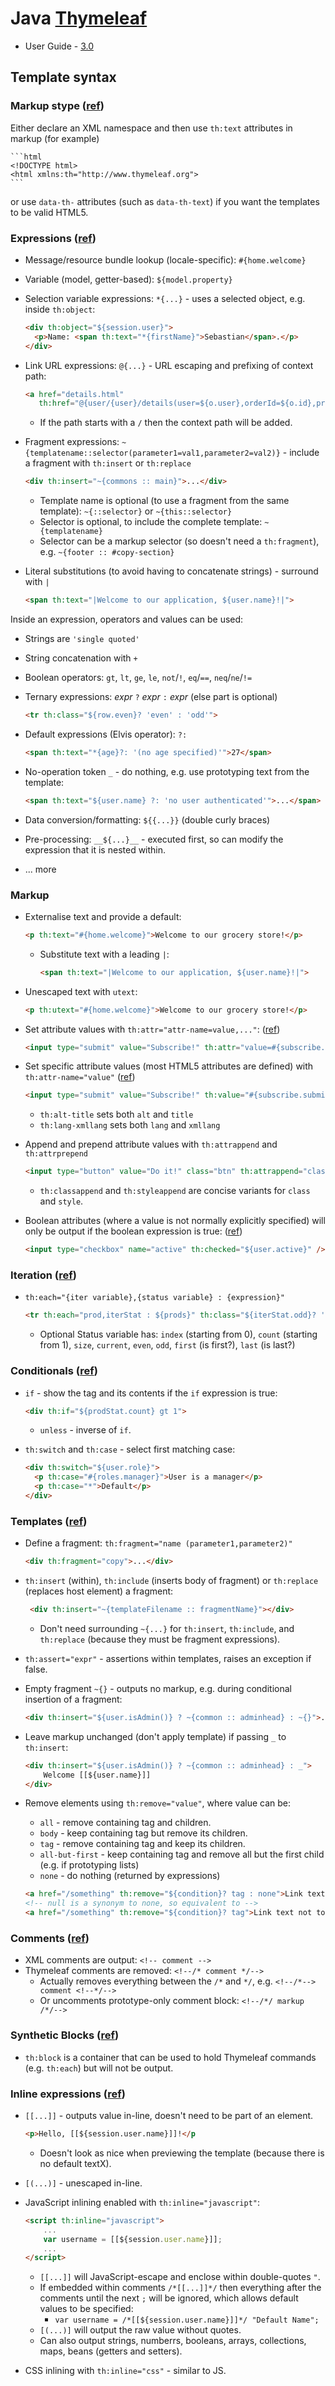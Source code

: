 # Java [Thymeleaf](http://www.thymeleaf.org/)

* User Guide - [3.0](http://www.thymeleaf.org/doc/tutorials/3.0/usingthymeleaf.html)

## Template syntax

### Markup stype ([ref](http://www.thymeleaf.org/doc/tutorials/3.0/usingthymeleaf.html#a-multi-language-welcome))

Either declare an XML namespace and then use `th:text` attributes in markup (for example)

    ```html
    <!DOCTYPE html>
    <html xmlns:th="http://www.thymeleaf.org">
    ```

or use `data-th-` attributes (such as `data-th-text`) if you want the templates to be valid HTML5.

### Expressions ([ref](http://www.thymeleaf.org/doc/tutorials/3.0/usingthymeleaf.html#standard-expression-syntax))

* Message/resource bundle lookup (locale-specific): `#{home.welcome}`
* Variable (model, getter-based): `${model.property}`
* Selection variable expressions: `*{...}` - uses a selected object, e.g. inside `th:object`:

    ```html
    <div th:object="${session.user}">
      <p>Name: <span th:text="*{firstName}">Sebastian</span>.</p>
    </div>
    ```

* Link URL expressions: `@{...}` - URL escaping and prefixing of context path:

    ```html
    <a href="details.html" 
       th:href="@{user/{user}/details(user=${o.user},orderId=${o.id},price=${o.price})}">view</a>
    ```
    
    * If the path starts with a `/` then the context path will be added.
    
* Fragment expressions: `~{templatename::selector(parameter1=val1,parameter2=val2)}` - include a fragment with `th:insert` or `th:replace`

    ```html
    <div th:insert="~{commons :: main}">...</div>
    ```
    
    * Template name is optional (to use a fragment from the same template): `~{::selector}` or `~{this::selector}`
    * Selector is optional, to include the complete template: `~{templatename}`
    * Selector can be a markup selector (so doesn't need a `th:fragment`), e.g. `~{footer :: #copy-section}`

* Literal substitutions (to avoid having to concatenate strings) - surround with `|`

    ```html
    <span th:text="|Welcome to our application, ${user.name}!|">
    ```

Inside an expression, operators and values can be used:

* Strings are `'single quoted'`
* String concatenation with `+`
* Boolean operators: `gt`, `lt`, `ge`, `le`, `not`/`!`, `eq`/`==`, `neq`/`ne`/`!=`
* Ternary expressions: _expr_ `?` _expr_ `:` _expr_ (else part is optional)

    ```html
    <tr th:class="${row.even}? 'even' : 'odd'">
    ```

* Default expressions (Elvis operator): `?:`

    ```html
    <span th:text="*{age}?: '(no age specified)'">27</span>
    ```

* No-operation token `_` - do nothing, e.g. use prototyping text from the template:

    ```html
    <span th:text="${user.name} ?: 'no user authenticated'">...</span>
    ```

* Data conversion/formatting: `${{...}}` (double curly braces)
* Pre-processing: `__${...}__` - executed first, so can modify the expression that it is nested within.
    
* ... more

### Markup

* Externalise text and provide a default:

    ```html
    <p th:text="#{home.welcome}">Welcome to our grocery store!</p>
    ```
    
    * Substitute text with a leading `|`:
    
        ```html
        <span th:text="|Welcome to our application, ${user.name}!|">
        ```

* Unescaped text with `utext`:

    ```html
    <p th:utext="#{home.welcome}">Welcome to our grocery store!</p>
    ```

* Set attribute values with `th:attr="attr-name=value,..."`: ([ref](http://www.thymeleaf.org/doc/tutorials/3.0/usingthymeleaf.html#setting-the-value-of-any-attribute))

    ```html
    <input type="submit" value="Subscribe!" th:attr="value=#{subscribe.submit}"/>
    ```

* Set specific attribute values (most HTML5 attributes are defined) with `th:attr-name="value"` ([ref](http://www.thymeleaf.org/doc/tutorials/3.0/usingthymeleaf.html#setting-value-to-specific-attributes))

    ```html
    <input type="submit" value="Subscribe!" th:value="#{subscribe.submit}"/>
    ```
    
    * `th:alt-title` sets both `alt` and `title`
    * `th:lang-xmllang` sets both `lang` and `xmllang`

* Append and prepend attribute values with `th:attrappend` and `th:attrprepend`

    ```html
    <input type="button" value="Do it!" class="btn" th:attrappend="class=${' ' + cssStyle}" />
    ```

    * `th:classappend` and `th:styleappend` are concise variants for `class` and `style`.

* Boolean attributes (where a value is not normally explicitly specified) will only be output if the boolean expression is true: ([ref](http://www.thymeleaf.org/doc/tutorials/3.0/usingthymeleaf.html#fixed-value-boolean-attributes))

    ```html
    <input type="checkbox" name="active" th:checked="${user.active}" />
    ```

### Iteration ([ref](http://www.thymeleaf.org/doc/tutorials/3.0/usingthymeleaf.html#iteration))

* `th:each="{iter variable},{status variable} : {expression}"`

    ```html
    <tr th:each="prod,iterStat : ${prods}" th:class="${iterStat.odd}? 'odd'">
    ```
    
    * Optional Status variable has: `index` (starting from 0), `count` (starting from 1), `size`, `current`, `even`, `odd`, `first` (is first?), `last` (is last?)
        

### Conditionals ([ref](http://www.thymeleaf.org/doc/tutorials/3.0/usingthymeleaf.html#conditional-evaluation))

* `if` - show the tag and its contents if the `if` expression is true:

    ```html
    <div th:if="${prodStat.count} gt 1">
    ```

    * `unless` - inverse of `if`.

* `th:switch` and `th:case` - select first matching case:

    ```html
    <div th:switch="${user.role}">
      <p th:case="#{roles.manager}">User is a manager</p>
      <p th:case="*">Default</p>
    </div>
    ```
    
### Templates ([ref](http://www.thymeleaf.org/doc/tutorials/3.0/usingthymeleaf.html#template-layout))

* Define a fragment: `th:fragment="name (parameter1,parameter2)"`

    ```html
    <div th:fragment="copy">...</div>
    ```

* `th:insert` (within), `th:include` (inserts body of fragment) or `th:replace` (replaces host element) a fragment:

    ```html
     <div th:insert="~{templateFilename :: fragmentName}"></div>
    ```
    * Don't need surrounding `~{...}` for `th:insert`, `th:include`, and `th:replace` (because they must be fragment expressions).

* `th:assert="expr"` - assertions within templates, raises an exception if false.
* Empty fragment `~{}` - outputs no markup, e.g. during conditional insertion of a fragment:

    ```html
    <div th:insert="${user.isAdmin()} ? ~{common :: adminhead} : ~{}">...</div>
    ```

* Leave markup unchanged (don't apply template) if passing `_` to `th:insert`:

    ```html
    <div th:insert="${user.isAdmin()} ? ~{common :: adminhead} : _">
        Welcome [[${user.name}]]
    </div>
    ```

* Remove elements using `th:remove="value"`, where value can be:
    * `all` - remove containing tag and children.
    * `body` - keep containing tag but remove its children.
    * `tag` - remove containing tag and keep its children.
    * `all-but-first` - keep containing tag and remove all but the first child (e.g. if prototyping lists)
    * `none` - do nothing (returned by expressions)

    ```html
    <a href="/something" th:remove="${condition}? tag : none">Link text not to be removed</a>
    <!-- null is a synonym to none, so equivalent to -->
    <a href="/something" th:remove="${condition}? tag">Link text not to be removed</a>
    ```

### Comments ([ref](http://www.thymeleaf.org/doc/tutorials/3.0/usingthymeleaf.html#comments-and-blocks))

* XML comments are output: `<!-- comment -->`
* Thymeleaf comments are removed: `<!--/* comment */-->`
    * Actually removes everything between the `/*` and `*/`, e.g. `<!--/*--> comment <!--*/-->`
    * Or uncomments prototype-only comment block: `<!--/*/ markup /*/-->`
    
### Synthetic Blocks ([ref](http://www.thymeleaf.org/doc/tutorials/3.0/usingthymeleaf.html#synthetic-thblock-tag))

* `th:block` is a container that can be used to hold Thymeleaf commands (e.g. `th:each`) but will not be output.

### Inline expressions ([ref](http://www.thymeleaf.org/doc/tutorials/3.0/usingthymeleaf.html#expression-inlining))

* `[[...]]` - outputs value in-line, doesn't need to be part of an element.

    ```html
    <p>Hello, [[${session.user.name}]]!</p
    ```
    
    * Doesn't look as nice when previewing the template (because there is no default textX).
    
* `[(...)]` - unescaped in-line.
* JavaScript inlining enabled with `th:inline="javascript"`:

    ```html
    <script th:inline="javascript">
        ...
        var username = [[${session.user.name}]];
        ...
    </script>
    ```
    
    * `[[...]]` will JavaScript-escape and enclose within double-quotes `"`.
    * If embedded within comments `/*[[...]]*/` then everything after the comments until the next `;` will be ignored, which allows default values to be specified:
        * `var username = /*[[${session.user.name}]]*/ "Default Name";`
    * `[(...)]` will output the raw value without quotes.
    * Can also output strings, numberrs, booleans, arrays, collections, maps, beans (getters and setters).
* CSS inlining with `th:inline="css"` - similar to JS.